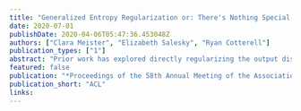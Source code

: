 ```yaml
---
title: "Generalized Entropy Regularization or: There's Nothing Special about Label Smoothing"
date: 2020-07-01
publishDate: 2020-04-06T05:47:36.453048Z
authors: ["Clara Meister", "Elizabeth Salesky", "Ryan Cotterell"]
publication_types: ["1"]
abstract: "Prior work has explored directly regularizing the output distributions of probabilistic models to alleviates peaky (i.e. over-confident) predictions, a common sign of overfitting. This class of techniques, of which label smoothing is one, has a deep mathematical connection to entropy regularization. Despite the consistent success of label smoothing across architectures and data sets in language generation tasks, two problems remain open; (1) there is little understanding of the underlying effects entropy regularizers have on models and (2) the full space of entropy regularization techniques is largely unexplored. We introduce a parametric family of entropy regularizers—which includes label smoothing and the confidence penalty as special cases—and use them to gain a better understanding of the relationship between the entropy of a model’s output distribution and its  performance on language generation tasks. We find that variance in model performance can be explained largely by the resulting entropy of the model’s output distribution rather than by the learning dynamics of the regularizer. Lastly, we find that label smoothing does not allow for sparsity in an output distribution, an undesirable property for language generation models, and therefore advise the use of other entropy regularization methods in its place."
featured: false
publication: "*Proceedings of the 58th Annual Meeting of the Association for Computational Linguistics*"
publication_short: "ACL"
links:
---
```


